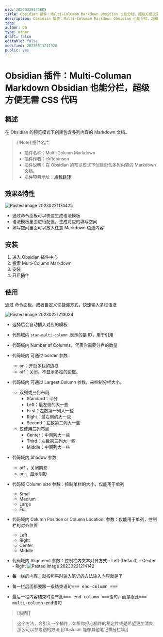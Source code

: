 ```yaml
---
uid: 20230329145808
title: Obsidian 插件：Multi-Columan Markdown Obsidian 也能分栏，超级方便无需 CSS 代码
description: Obsidian 插件：Multi-Columan Markdown Obsidian 也能分栏，超级方便无需 CSS 代码
tags: 
author: OS
type: other
draft: false
editable: false
modified: 20230511211920
public: yes
---
```


# Obsidian 插件：Multi-Columan Markdown Obsidian 也能分栏，超级方便无需 CSS 代码

## 概述

在 Obsidian 的预览模式下创建包含多列内容的 Markdown 文档。

> [!Note] 插件名片
> - 插件名称：Multi-Column Markdown
> - 插件作者：ckRobinson
> - 插件说明：在 Obsidian 的预览模式下创建包含多列内容的 Markdown 文档。
> - 插件项目地址：[点我跳转](https://github.com/ckRobinson/multi-column-markdown)

## 效果&特性

![Pasted image 20230221174425](https://cdn.pkmer.cn/images/28aa9456049bdb0e79b47755d15af857_MD5.png!pkmer)

- 通过命令面板可以快速生成语法模板
- 语法模板里面进行配置，生成对应的填写空间
- 填写空间里面可以放入任意 Markdown 语法内容

## 安装

1. 进入 Obsidian 插件中心
2. 搜索 Multi-Column Markdown
3. 安装
4. 开启插件

## 使用

通过 命令面板，或者自定义快捷键方式，快速输入多栏语法

![Pasted image 20230221213034](https://cdn.pkmer.cn/images/5ed3d6714f9742d671fb2b437d251765_MD5.png!pkmer)

- 选择后会自动插入对应的模板
- 代码域内 `star-multi-column` ,表示的是 ID，用于引用
- 代码域内 Number of Columns，代表你需要分栏的数量
- 代码域内 可通过 border 参数:
    - on：开启多栏的边框
    - off：关闭，不显示多栏的边框。
- 代码域内 可通过 Largest Column 参数，来控制分栏大小。
    - 双列或三列布局
        - Standard：平分
        - Left：最左侧的大一些
        - First：左数第一列大一些
        - Right：最右侧的大一些
        - Second：左数第二列大一些
    - 仅使用三列布局
        - Center：中间列大一些
        - Third：左数第三列大一些
        - Middle：中间列大一些
- 代码域内 Shadow 参数
    - off ，关闭阴影
    - on ，显示阴影
- 代码域 Column size 参数：控制单栏的大小，仅能用于单列
    - Small
    - Medium
    - Large
    - Full
- 代码域内 Column Position or Column Location: 参数：仅能用于单列，控制栏的对齐位置
    - Left
    - Right
    - Center
    - Middle
- 代码域内 Alignment 参数：控制栏内文本对齐方式 - Left (Default) - Center - Right
    ![Pasted image 20230221214142](https://cdn.pkmer.cn/images/0fd834d8560094b69271079e4c5daba6_MD5.png!pkmer)

- 每一栏的内容：就按照平时输入笔记的方法输入内容就是了
- 每一栏后面都要跟一条结束语句<kbd>=== end-column ===</kbd>
- 最后一栏内容结束时没有此<kbd>=== end-column ===</kbd>语句，而是跟此<kbd>=== multi-column-end</kbd>语句

> [!提醒]

> 这个方法，会引入一个插件，如果你担心插件的稳定性或是希望更加清爽，那么可以参考别的方法 [[Obsidian 能像其他笔记样分栏嘛]]
